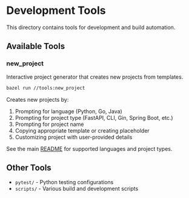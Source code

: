 # Development Tools

This directory contains tools for development and build automation.

## Available Tools

### new_project
Interactive project generator that creates new projects from templates.

```bash
bazel run //tools:new_project
```

Creates new projects by:
1. Prompting for language (Python, Go, Java)
2. Prompting for project type (FastAPI, CLI, Gin, Spring Boot, etc.)  
3. Prompting for project name
4. Copying appropriate template or creating placeholder
5. Customizing project with user-provided details

See the main [README](../README.md#quick-project-creation) for supported languages and project types.

## Other Tools

- `pytest/` - Python testing configurations
- `scripts/` - Various build and development scripts
